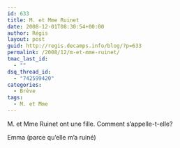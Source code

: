 ```yaml
---
id: 633
title: M. et Mme Ruinet
date: 2008-12-01T08:30:54+00:00
author: Régis
layout: post
guid: http://regis.decamps.info/blog/?p=633
permalink: /2008/12/m-et-mme-ruinet/
tmac_last_id:
  - ""
dsq_thread_id:
  - "742599420"
categories:
  - Brève
tags:
  - M. et Mme
---
```

M. et Mme Ruinet ont une fille. Comment s’appelle-t-elle?
  
<!--more-->


  
Emma (parce qu’elle m’a ruiné)
